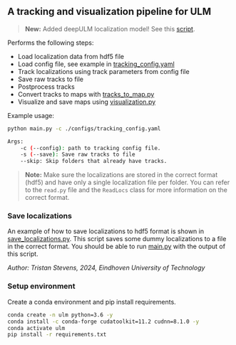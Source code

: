 ## A tracking and visualization pipeline for ULM

> **New:**
Added deepULM localization model! See this [script](./model.py).

Performs the following steps:
- Load localization data from hdf5 file
- Load config file, see example in [tracking_config.yaml](./configs/tracking_config.yaml)
- Track localizations using track parameters from config file
- Save raw tracks to file
- Postprocess tracks
- Convert tracks to maps with [tracks_to_map.py](./tracks_to_map.py)
- Visualize and save maps using [visualization.py](./visualization.py)

Example usage:

```bash
python main.py -c ./configs/tracking_config.yaml
```

```bash
Args:
    -c (--config): path to tracking config file.
    -s (--save): Save raw tracks to file
    --skip: Skip folders that already have tracks.

```

> **Note:**
Make sure the localizations are stored in the correct format (hdf5) and have only a single localization file per folder. You can refer to the `read.py` file and the `ReadLocs` class for more information on the correct format.

### Save localizations
An example of how to save localizations to hdf5 format is shown in [save_localizations.py](./save_localizations.py). This script saves some dummy localizations to a file in the correct format. You should be able to run [main.py](./main.py) with the output of this script.

*Author: Tristan Stevens, 2024, Eindhoven University of Technology*


### Setup environment
Create a conda environment and pip install requirements.

```bash
conda create -n ulm python=3.6 -y
conda install -c conda-forge cudatoolkit=11.2 cudnn=8.1.0 -y
conda activate ulm
pip install -r requirements.txt
```
